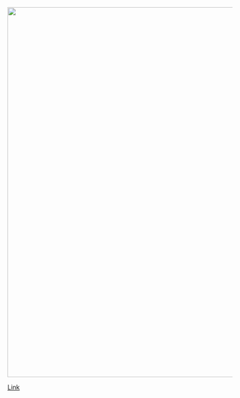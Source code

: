 <p align="center">
    <img width="830px" src="https://user-images.githubusercontent.com/64462443/135767852-b1d12c25-d60c-4ff2-ad50-70c8b7c46d47.png">
</p>

[Link](https://ch1ck.xyz/)
